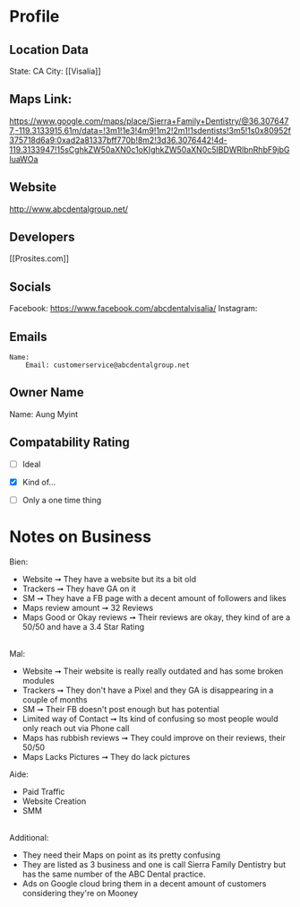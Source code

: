 # Profile
## Location Data
State: CA
City: [[Visalia]]

## Maps Link:
https://www.google.com/maps/place/Sierra+Family+Dentistry/@36.3076477,-119.3133915,61m/data=!3m1!1e3!4m9!1m2!2m1!1sdentists!3m5!1s0x80952f375718d6a9:0xad2a81337bff770b!8m2!3d36.3076442!4d-119.3133947!15sCghkZW50aXN0c1oKIghkZW50aXN0c5IBDWRlbnRhbF9jbGluaWOa


## Website
http://www.abcdentalgroup.net/

## Developers
[[Prosites.com]]


## Socials
Facebook: https://www.facebook.com/abcdentalvisalia/
Instagram: 

## Emails
	Name: 
		Email: customerservice@abcdentalgroup.net

## Owner Name
Name: Aung Myint

## Compatability Rating
- [ ] Ideal 
- [x] Kind of...
- [ ] Only a one time thing



# Notes on Business

 Bien: <div><ul><li>Website ➞ They have a website but its a bit old</li><li>Trackers ➞ They have GA on it</li><li>SM ➞ They have a FB page with a decent amount of followers and likes</li><li>Maps review amount ➞ 32 Reviews</li><li>Maps Good or Okay reviews ➞ Their reviews are okay, they kind of are a 50/50 and have a 3.4 Star Rating</li></ul><div><br>Mal:<br><ul><li>Website ➞ Their website is really really outdated and has some broken modules</li><li>Trackers ➞ They don&#x27;t have a Pixel and they GA is disappearing in a couple of months</li><li>SM ➞ Their FB doesn&#x27;t post enough but has potential</li><li>Limited way of Contact ➞ Its kind of confusing so most people would only reach out via Phone call</li><li>Maps has rubbish reviews ➞ They could improve on their reviews, their 50/50</li><li>Maps Lacks Pictures ➞ They do lack pictures</li></ul>Aide:<br><ul><li>Paid Traffic</li><li>Website Creation</li><li>SMM<br></li></ul></div></div><div><br></div><div>Additional:</div><div><ul><li>They need their Maps on point as its pretty confusing</li><li>They are listed as 3 business and one is call Sierra Family Dentistry but has the same number of the ABC Dental practice.</li><li>Ads on Google cloud bring them in a decent amount of customers considering they&#x27;re on Mooney</li></ul></div><div><br></div>

























